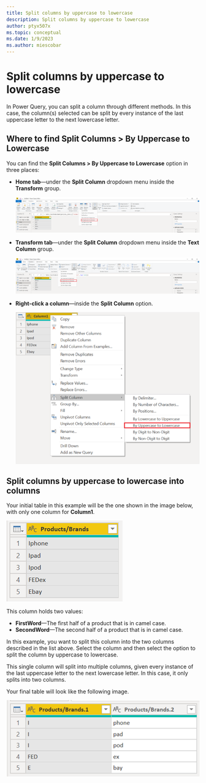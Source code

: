 ```yaml
---
title: Split columns by uppercase to lowercase
description: Split columns by uppercase to lowercase
author: ptyx507x
ms.topic: conceptual
ms.date: 1/9/2023
ms.author: miescobar
---
```


# Split columns by uppercase to lowercase

In Power Query, you can split a column through different methods.
In this case, the column(s) selected can be split by every instance of the last uppercase letter to the next lowercase letter.

## Where to find Split Columns > By Uppercase to Lowercase

You can find the **Split Columns > By Uppercase to Lowercase** option in three places:

* **Home tab**&mdash;under the **Split Column** dropdown menu inside the **Transform** group.

   ![Image shows By Uppercase to Lowercase under the Home tab.](media/splitcolumns-uppercase-to-lowercase/sc-home-ul.png)

* **Transform tab**&mdash;under the **Split Column** dropdown menu inside the **Text Column** group.

   ![Image shows By Uppercase to Lowercase under the Transform tab.](media/splitcolumns-uppercase-to-lowercase/sc-transform-ul.png)

* **Right-click a column**&mdash;inside the **Split Column** option.

   ![Image shows By Uppercase to Lowercase when right-clicking a column.](media/splitcolumns-uppercase-to-lowercase/sc-rightclick-ul.png)

## Split columns by uppercase to lowercase into columns

Your initial table in this example will be the one shown in the image below, with only one column for **Column1**.

![Image showing table with Products/Brands column, with five rows, with the Word column containing the first and second half of the word.](media/splitcolumns-uppercase-to-lowercase/sc-before-ul.png)

This column holds two values:

* **FirstWord**&mdash;The first half of a product that is in camel case.
* **SecondWord**&mdash;The second half of a product that is in camel case.

In this example, you want to split this column into the two columns described in the list above. Select the column and then select the option to split the column by uppercase to lowercase.

This single column will split into multiple columns, given every instance of the last uppercase letter to the next lowercase letter. In this case, it only splits into two columns.

Your final table will look like the following image.

![Image showing Products/Brands.1 and Products/Brands.2 columns, with the first and second half of the word separated into the two columns.](media/splitcolumns-uppercase-to-lowercase/sc-after-ul.png)
